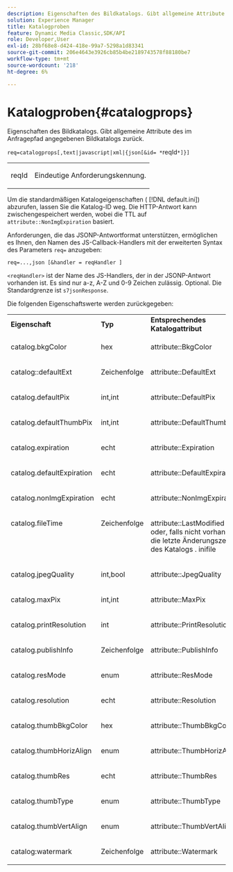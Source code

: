 ```yaml
---
description: Eigenschaften des Bildkatalogs. Gibt allgemeine Attribute des im Anfragepfad angegebenen Bildkatalogs zurück.
solution: Experience Manager
title: Katalogproben
feature: Dynamic Media Classic,SDK/API
role: Developer,User
exl-id: 28bf68e8-d424-418e-99a7-5298a1d83341
source-git-commit: 206e4643e3926cb85b4be2189743578f88180be7
workflow-type: tm+mt
source-wordcount: '218'
ht-degree: 6%

---
```


# Katalogproben{#catalogprops}

Eigenschaften des Bildkatalogs. Gibt allgemeine Attribute des im Anfragepfad angegebenen Bildkatalogs zurück.

`req=catalogprops[,text|javascript|xml|{json[&id= *`reqId`*]}]`

<table id="simpletable_D1D9183C08834005B482B103CEF2EDA9"> 
 <tr class="strow"> 
  <td class="stentry"> <p><span class="codeph"><span class="varname"> reqId</span></span> </p> </td> 
  <td class="stentry"> <p>Eindeutige Anforderungskennung. </p></td> 
 </tr> 
</table>

Um die standardmäßigen Katalogeigenschaften ( [!DNL default.ini]) abzurufen, lassen Sie die Katalog-ID weg. Die HTTP-Antwort kann zwischengespeichert werden, wobei die TTL auf `attribute::NonImgExpiration` basiert.

Anforderungen, die das JSONP-Antwortformat unterstützen, ermöglichen es Ihnen, den Namen des JS-Callback-Handlers mit der erweiterten Syntax des Parameters `req=` anzugeben:

`req=...,json [&handler = reqHandler ]`

`<reqHandler>` ist der Name des JS-Handlers, der in der JSONP-Antwort vorhanden ist. Es sind nur a-z, A-Z und 0-9 Zeichen zulässig. Optional. Die Standardgrenze ist `s7jsonResponse`.

Die folgenden Eigenschaftswerte werden zurückgegeben:

<table id="table_DEC26CBF274945298BA81B5E2E2F331D"> 
 <tbody> 
  <tr> 
   <td> <b> Eigenschaft</b> </td> 
   <td> <b> Typ</b> </td> 
   <td> <b> Entsprechendes Katalogattribut</b> </td> 
  </tr> 
  <tr> 
   <td> <p> <span class="codeph"> catalog.bkgColor</span> </p> </td> 
   <td> <p> hex </p> </td> 
   <td> <p> <span class="codeph"> attribute::BkgColor</span> </p> </td> 
  </tr> 
  <tr> 
   <td> <p> <span class="codeph"> catalog::defaultExt</span> </p> </td> 
   <td> <p> Zeichenfolge </p> </td> 
   <td> <p> <span class="codeph"> attribute::DefaultExt</span> </p> </td> 
  </tr> 
  <tr> 
   <td> <p> <span class="codeph"> catalog.defaultPix</span> </p> </td> 
   <td> <p> int,int </p> </td> 
   <td> <p> <span class="codeph"> attribute::DefaultPix</span> </p> </td> 
  </tr> 
  <tr> 
   <td> <p> <span class="codeph"> catalog.defaultThumbPix</span> </p> </td> 
   <td> <p> int,int </p> </td> 
   <td> <p> <span class="codeph"> attribute::DefaultThumbPix</span> </p> </td> 
  </tr> 
  <tr> 
   <td> <p> <span class="codeph"> catalog.expiration</span> </p> </td> 
   <td> <p> echt </p> </td> 
   <td> <p> <span class="codeph"> attribute::Expiration</span> </p> </td> 
  </tr> 
  <tr> 
   <td> <p> <span class="codeph"> catalog.defaultExpiration</span> </p> </td> 
   <td> <p> echt </p> </td> 
   <td> <p> <span class="codeph"> attribute::DefaultExpiration</span> </p> </td> 
  </tr> 
  <tr> 
   <td> <p> <span class="codeph"> catalog.nonImgExpiration</span> </p> </td> 
   <td> <p> echt </p> </td> 
   <td> <p> <span class="codeph"> attribute::NonImgExpiration</span> </p> </td> 
  </tr> 
  <tr valign="top"> 
   <td> <p> <span class="codeph"> catalog.fileTime</span> </p> </td> 
   <td> <p> Zeichenfolge </p> </td> 
   <td> <p> <span class="codeph"> attribute::LastModified</span> oder, falls nicht vorhanden, die letzte Änderungszeit des  <span class="varname"> Katalogs</span><span class="filepath"> .</span> inifile </p> </td> 
  </tr> 
  <tr> 
   <td> <p> <span class="codeph"> catalog.jpegQuality</span> </p> </td> 
   <td> <p> int,bool </p> </td> 
   <td> <p> <span class="codeph"> attribute::JpegQuality</span> </p> </td> 
  </tr> 
  <tr> 
   <td> <p> <span class="codeph"> catalog.maxPix</span> </p> </td> 
   <td> <p> int,int </p> </td> 
   <td> <p> <span class="codeph"> attribute::MaxPix</span> </p> </td> 
  </tr> 
  <tr> 
   <td> <p> <span class="codeph"> catalog.printResolution</span> </p> </td> 
   <td> <p> int </p> </td> 
   <td> <p> <span class="codeph"> attribute::PrintResolution</span> </p> </td> 
  </tr> 
  <tr> 
   <td> <p> <span class="codeph"> catalog.publishInfo</span> </p> </td> 
   <td> <p> Zeichenfolge </p> </td> 
   <td> <p> <span class="codeph"> attribute::PublishInfo</span> </p> </td> 
  </tr> 
  <tr> 
   <td> <p> <span class="codeph"> catalog.resMode</span> </p> </td> 
   <td> <p> enum </p> </td> 
   <td> <p> <span class="codeph"> attribute::ResMode</span> </p> </td> 
  </tr> 
  <tr> 
   <td> <p> <span class="codeph"> catalog.resolution</span> </p> </td> 
   <td> <p> echt </p> </td> 
   <td> <p> <span class="codeph"> attribute::Resolution</span> </p> </td> 
  </tr> 
  <tr> 
   <td> <p> <span class="codeph"> catalog.thumbBkgColor</span> </p> </td> 
   <td> <p> hex </p> </td> 
   <td> <p> <span class="codeph"> attribute::ThumbBkgColor</span> </p> </td> 
  </tr> 
  <tr> 
   <td> <p> <span class="codeph"> catalog.thumbHorizAlign</span> </p> </td> 
   <td> <p> enum </p> </td> 
   <td> <p> <span class="codeph"> attribute::ThumbHorizAlign</span> </p> </td> 
  </tr> 
  <tr> 
   <td> <p> <span class="codeph"> catalog.thumbRes</span> </p> </td> 
   <td> <p> echt </p> </td> 
   <td> <p> <span class="codeph"> attribute::ThumbRes</span> </p> </td> 
  </tr> 
  <tr> 
   <td> <p> <span class="codeph"> catalog.thumbType</span> </p> </td> 
   <td> <p> enum </p> </td> 
   <td> <p> <span class="codeph"> attribute::ThumbType</span> </p> </td> 
  </tr> 
  <tr> 
   <td> <p> <span class="codeph"> catalog.thumbVertAlign</span> </p> </td> 
   <td> <p> enum </p> </td> 
   <td> <p> <span class="codeph"> attribute::ThumbVertAlign</span> </p> </td> 
  </tr> 
  <tr> 
   <td> <p> <span class="codeph"> catalog:watermark</span> </p> </td> 
   <td> <p> Zeichenfolge </p> </td> 
   <td> <p> <span class="codeph"> attribute::Watermark</span> </p> </td> 
  </tr> 
 </tbody> 
</table>
